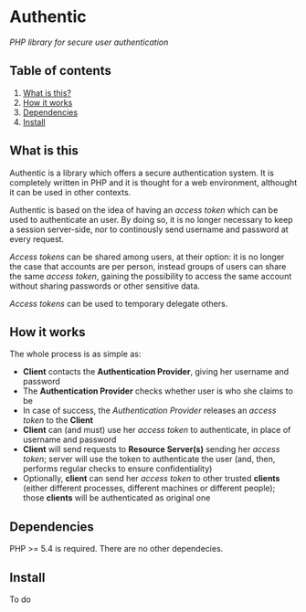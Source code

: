 # Authentic
_PHP library for secure user authentication_

## Table of contents
1. [What is this?](#what-is-this)
2. [How it works](#how-it-works)
3. [Dependencies](#dependencies)
4. [Install](#install)


## What is this
Authentic is a library which offers a secure authentication system. It is
completely written in PHP and it is thought for a web environment,
althought it can be used in other contexts.

Authentic is based on the idea of having an *access token* which can be
used to authenticate an user. By doing so, it is no longer necessary to
keep a session server-side, nor to continously send username and password
at every request.

*Access tokens* can be shared among users, at their option: it is no longer
the case that accounts are per person, instead groups of users can
share the same *access token*, gaining the possibility to access the
same account without sharing passwords or other sensitive data.

*Access tokens* can be used to temporary delegate others.


## How it works
The whole process is as simple as:
-  **Client** contacts the **Authentication Provider**, giving her username
   and password
-  The **Authentication Provider** checks whether user is who she claims
   to be
-  In case of success, the *Authentication Provider* releases an _access
   token_ to the **Client**
-  **Client** can (and must) use her _access token_ to authenticate, in
   place of username and password
-  **Client** will send requests to **Resource Server(s)** sending her
   *access token*; server will use the token to authenticate the user
   (and, then, performs regular checks to ensure confidentiality)
-  Optionally, **client** can send her *access token* to other trusted
   **clients** (either different processes, different machines or
   different people); those **clients** will be authenticated as original
   one


## Dependencies
PHP >= 5.4 is required. There are no other dependecies.


## Install
To do
